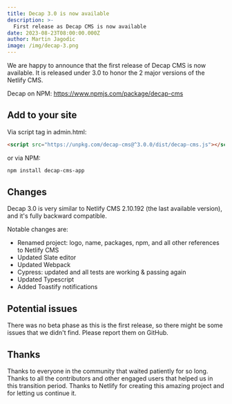 ```yaml
---
title: Decap 3.0 is now available
description: >-
  First release as Decap CMS is now available
date: 2023-08-23T08:00:00.000Z
author: Martin Jagodic
image: /img/decap-3.png
---
```

We are happy to announce that the first release of Decap CMS is now available. It is released under 3.0 to honor the 2 major versions of the Netlify CMS.

Decap on NPM: https://www.npmjs.com/package/decap-cms

## Add to your site

Via script tag in admin.html:

```html
<script src="https://unpkg.com/decap-cms@^3.0.0/dist/decap-cms.js"></script>
```

or via NPM:

```bash
npm install decap-cms-app
```

## Changes

Decap 3.0 is very similar to Netlify CMS 2.10.192 (the last available version), and it's fully backward compatible. 

Notable changes are:
- Renamed project: logo, name, packages, npm, and all other references to Netlify CMS
- Updated Slate editor
- Updated Webpack
- Cypress: updated and all tests are working & passing again
- Updated Typescript
- Added Toastify notifications

## Potential issues

There was no beta phase as this is the first release, so there might be some issues that we didn't find. Please report them on GitHub.

## Thanks

Thanks to everyone in the community that waited patiently for so long. Thanks to all the contributors and other engaged users that helped us in this transition period. Thanks to Netlify for creating this amazing project and for letting us continue it.
